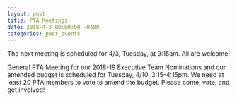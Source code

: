 ```yaml
---
layout: post
title: PTA Meetings
date: 2018-4-3 00:00:00 -0400
categories: past_events
---
```

The next meeting is scheduled for 4/3, Tuesday, at 9:15am.  All are welcome!

General PTA Meeting for our 2018-19 Executive Team Nominations and our amended budget is scheduled for Tuesday, 4/10, 3:15-4:15pm. We need at least 20 PTA members to vote to amend the budget. Please come, vote, and get involved!



